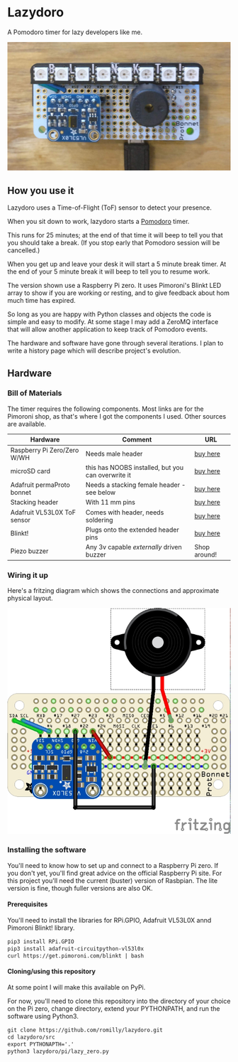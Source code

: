 # Lazydoro

A Pomodoro timer for lazy developers like me.

![lazy- zero](plan/images/lazy-zero-cropped.jpg)

## How you use it

Lazydoro uses a Time-of-Flight (ToF) sensor to detect your presence.

When you sit down to work, lazydoro starts a [Pomodoro](https://en.wikipedia.org/wiki/Pomodoro_Technique) timer.

This runs for 25 minutes; at the end of that time it will beep to tell you that you should take a break. (If you stop early that Pomodoro session will be cancelled.)

When you get up and leave your desk it will start a 5 minute break timer. At the end of your 5 minute break it will beep to tell you to resume work.

The version shown use a Raspberry Pi zero. It uses Pimoroni's Blinkt LED array to show if you are working or resting, and to give feedback about hom much time has expired.

So long as you are happy with Python classes and objects the code is simple and easy to modify. At some stage I may add a ZeroMQ interface that will allow another application to keep track of Pomodoro events.

The hardware and software have gone through several iterations. I plan to write a history page which will describe project's evolution.

## Hardware

### Bill of Materials

The timer requires the following components. Most links are for the Pimoroni shop, as that's where I got the components I used. Other sources are available.

|Hardware|Comment|URL|
|--------|-----------|---|
|Raspberry Pi Zero/Zero W/WH|Needs male header|[buy here](https://shop.pimoroni.com/products/raspberry-pi-zero-wh-with-pre-soldered-header)|
|microSD card|this has NOOBS installed, but you can overwrite it|[buy here](https://shop.pimoroni.com/products/noobs-32gb-microsd-card-3-1)|
|Adafruit permaProto bonnet|Needs a stacking female header - see below|[buy here](https://shop.pimoroni.com/products/adafruit-perma-proto-bonnet-mini-kit)|
|Stacking header|With 11 mm pins|[buy here](https://shop.pimoroni.com/products/2x20-pin-gpio-header-for-raspberry-pi-2-b-a?variant=1132812269)|
|Adafruit VL53L0X ToF sensor|Comes with header, needs soldering|[buy here](https://shop.pimoroni.com/products/adafruit-vl53l0x-time-of-flight-distance-sensor-30-to-1000mm)|
|Blinkt!|Plugs onto the extended header pins|[buy here](https://shop.pimoroni.com/products/blinkt)|
|Piezo buzzer|Any 3v capable *externally* driven buzzer|Shop around!|

### Wiring it up

Here's a fritzing diagram which shows the connections and approximate physical layout.

![Fritzed](plan/images/lazydoro_bb.jpg)

### Installing the software

You'll need to know how to set up and connect to a Raspberry Pi zero. If you don't yet, you'll find great advice on the official Raspberry Pi site. For this project you'll need  the current (buster) version of Rasbpian. The lite version is fine, though fuller versions are also OK. 

#### Prerequisites

You'll need to install the libraries for RPi.GPIO, Adafruit VL53L0X annd Pimoroni Blinkt! library.

    pip3 install RPi.GPIO
    pip3 install adafruit-circuitpython-vl53l0x
    curl https://get.pimoroni.com/blinkt | bash
    
#### Cloning/using this repository

At some point I will make this available on PyPi.

For now, you'll need to clone this repository into the directory of your choice on the Pi zero, change directory, extend your PYTHONPATH, and run the software using Python3.

    git clone https://github.com/romilly/lazydoro.git
    cd lazydoro/src
    export PYTHONAPTH='.'
    python3 lazydoro/pi/lazy_zero.py
    







